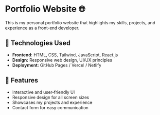 # Portfolio Website 🌐  

This is my personal portfolio website that highlights my skills, projects, and experience as a front-end developer.  

## 🚀 Technologies Used  
- **Frontend:** HTML, CSS, Tailwind, JavaScript, React.js  
- **Design:** Responsive web design, UI/UX principles  
- **Deployment:** GitHub Pages / Vercel / Netlify  

## 📌 Features  
- Interactive and user-friendly UI  
- Responsive design for all screen sizes  
- Showcases my projects and experience  
- Contact form for easy communication  

